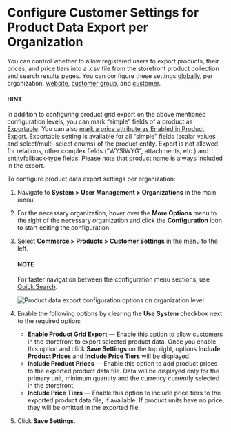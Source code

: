 <a id="sys-users-organization-commerce-products-customer-settings"></a>

# Configure Customer Settings for Product Data Export per Organization

You can control whether to allow registered users to export products, their prices, and price tiers into a .csv file from the storefront product collection and search results pages. You can configure these settings [globally](../../../../../configuration/commerce/product/global-customer-settings.md#sys-commerce-product-customer-settings), per organization, [website](../../../../../websites/web-configuration/commerce/product/website-customer-settings.md#sys-websites-commerce-products-customer-settings), [customer group](../../../../../../customers/customer-groups/customer-group-configuration/commerce/product/customer-group-product-customer-settings.md#user-guide-customer-groups-customer-settings), and [customer](../../../../../../customers/customers/customer-configuration/commerce/product/customer-product-settings.md#user-guide-customers-customer-settings).

#### HINT
In addition to configuring product grid export on the above mentioned configuration levels, you can mark “simple” fields of a product as [Exportable](../../../../../entities/entity-fields/entity-fields-advanced-properties.md#admin-guide-create-entity-fields-advanced). You can also [mark a price attribute as Enabled in Product Export](../../../../../../products/price-attributes/index.md#user-guide-products-price-attributes-manage). Exportable setting is available for all “simple” fields (scalar values and select/multi-select enums) of the product entity. Export is not allowed for relations, other complex fields (“WYSIWYG”, attachments, etc.) and entityfallback-type fields. Please note that product name is always included in the export.

To configure product data export settings per organization:

1. Navigate to **System > User Management > Organizations** in the main menu.
2. For the necessary organization, hover over the <i class="fa fa-ellipsis-h fa-lg" aria-hidden="true"></i> **More Options** menu to the right of the necessary organization and click the <i class="fas fa-cog" aria-hidden="true"></i> **Configuration** icon to start editing the configuration.
3. Select **Commerce > Products > Customer Settings** in the menu to the left.

   #### NOTE
   For faster navigation between the configuration menu sections, use [Quick Search](../../../../../configuration/quick-search.md#user-guide-system-configuration-quick-search).

   ![Product data export configuration options on organization level](user/img/system/user_management/org_configuration/products/org-product-data-export.png)
4. Enable the following options by clearing the **Use System** checkbox next to the required option:
   * **Enable Product Grid Export** — Enable this option to allow customers in the storefront to export selected product data. Once you enable this option and click **Save Settings** on the top right, options **Include Product Prices** and **Include Price Tiers** will be displayed.
   * **Include Product Prices** — Enable this option to add product prices to the exported product data file. Data will be displayed only for the primary unit, minimum quantity and the currency currently selected in the storefront.
   * **Include Price Tiers** — Enable this option to include price tiers to the exported product data file, if available. If product units have no price, they will be omitted in the exported file.
5. Click **Save Settings**.

<!-- fa-bars = fa-navicon -->
<!-- Ic Tiles is used as Set As Default in saved views, and as tiles in display layout options -->
<!-- IcPencil refers to Rename in Commerce and Inline Editing in CRM -->
<!-- Check mark in the square. -->
<!-- SortDesc is also used as drop-down arrow -->
